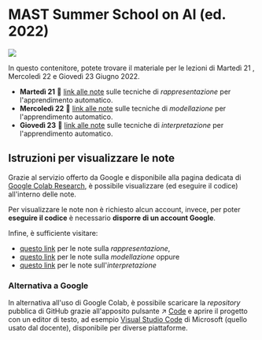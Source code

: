 # MAST Summer School on AI (ed. 2022)

![](https://www.academy.mast.org/wp-content/uploads/2022/05/SS22_Banner-Sito-Academy_2049x688.jpg)

In questo contenitore, potete trovare il materiale per le lezioni di Martedì 21 , Mercoledì 22 e Giovedì 23 Giugno 2022.

- **Martedì 21** 🔗 [link alle note](src/rappresentare.ipynb) sulle tecniche di *rappresentazione* per l'apprendimento automatico.
- **Mercoledì 22** 🔗 [link alle note](src/modellare.ipynb) sulle tecniche di *modellazione* per l'apprendimento automatico.
- **Giovedì 23** 🔗 [link alle note](src/interpretare.ipynb) sulle tecniche di *interpretazione* per l'apprendimento automatico.

## Istruzioni per visualizzare le note

Grazie al servizio offerto da Google e disponibile alla pagina dedicata di [Google Colab Research](https://colab.research.google.com/), è possibile visualizzare (ed eseguire il codice) all'interno delle note.

Per visualizzare le note non è richiesto alcun account, invece, per poter **eseguire il codice** è necessario **disporre di un account Google**.

Infine, è sufficiente visitare:
- [questo link](https://colab.research.google.com/github/thezingaro/mast-summer-school-ai/blob/main/src/rappresentare.ipynb) per le note sulla *rappresentazione*, 
- [questo link](https://colab.research.google.com/github/thezingaro/mast-summer-school-ai/blob/main/src/modellare.ipynb) per le note sulla *modellazione* oppure 
- [questo link](https://colab.research.google.com/github/thezingaro/mast-summer-school-ai/blob/main/src/interpretare.ipynb) per le note sull'*interpretazione*

### Alternativa a Google

In alternativa all'uso di Google Colab, è possibile scaricare la *repository* pubblica di GitHub grazie all'apposito pulsante ↗️ [Code](https://github.com/thezingaro/mast-summer-school-ai.git) e aprire il progetto con un editor di testo, ad esempio [Visual Studio Code](https://code.visualstudio.com/) di Microsoft (quello usato dal docente), disponibile per diverse piattaforme.